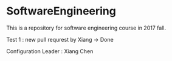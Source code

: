 # SoftwareEngineering
This is a repository for software engineering course in 2017 fall.

Test 1 : new pull requrest by Xiang -> Done

Configuration Leader : Xiang Chen
